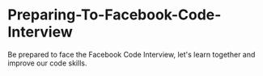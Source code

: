 # Preparing-To-Facebook-Code-Interview
Be prepared to face the Facebook Code Interview, let's learn together and improve our code skills. 
